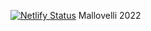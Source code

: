 [![Netlify Status](https://api.netlify.com/api/v1/badges/45cfaf6b-cad4-4e57-8988-29b1da8f2b28/deploy-status)](https://app.netlify.com/sites/mallovelli/deploys)
Mallovelli 2022

